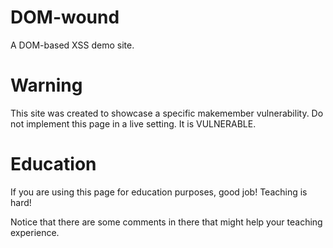 # DOM-wound
A DOM-based XSS demo site.

# Warning
This site was created to showcase a specific makemember vulnerability. Do not implement this page in a live setting. It is VULNERABLE.

# Education
If you are using this page for education purposes, good job! Teaching is hard! 

Notice that there are some comments in there that might help your teaching experience.
